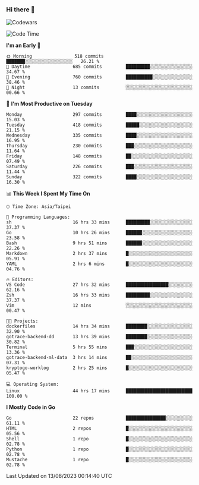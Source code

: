 ### Hi there 👋

![Codewars](https://www.codewars.com/users/omegaatt36/badges/small)

<!--START_SECTION:waka-->
![Code Time](http://img.shields.io/badge/Code%20Time-1%2C524%20hrs%2059%20mins-blue)

**I'm an Early 🐤** 

```text
🌞 Morning                518 commits         ███████░░░░░░░░░░░░░░░░░░   26.21 % 
🌆 Daytime                685 commits         █████████░░░░░░░░░░░░░░░░   34.67 % 
🌃 Evening                760 commits         ██████████░░░░░░░░░░░░░░░   38.46 % 
🌙 Night                  13 commits          ░░░░░░░░░░░░░░░░░░░░░░░░░   00.66 % 
```
📅 **I'm Most Productive on Tuesday** 

```text
Monday                   297 commits         ████░░░░░░░░░░░░░░░░░░░░░   15.03 % 
Tuesday                  418 commits         █████░░░░░░░░░░░░░░░░░░░░   21.15 % 
Wednesday                335 commits         ████░░░░░░░░░░░░░░░░░░░░░   16.95 % 
Thursday                 230 commits         ███░░░░░░░░░░░░░░░░░░░░░░   11.64 % 
Friday                   148 commits         ██░░░░░░░░░░░░░░░░░░░░░░░   07.49 % 
Saturday                 226 commits         ███░░░░░░░░░░░░░░░░░░░░░░   11.44 % 
Sunday                   322 commits         ████░░░░░░░░░░░░░░░░░░░░░   16.30 % 
```


📊 **This Week I Spent My Time On** 

```text
🕑︎ Time Zone: Asia/Taipei

💬 Programming Languages: 
sh                       16 hrs 33 mins      █████████░░░░░░░░░░░░░░░░   37.37 % 
Go                       10 hrs 26 mins      ██████░░░░░░░░░░░░░░░░░░░   23.58 % 
Bash                     9 hrs 51 mins       ██████░░░░░░░░░░░░░░░░░░░   22.26 % 
Markdown                 2 hrs 37 mins       █░░░░░░░░░░░░░░░░░░░░░░░░   05.91 % 
YAML                     2 hrs 6 mins        █░░░░░░░░░░░░░░░░░░░░░░░░   04.76 % 

🔥 Editors: 
VS Code                  27 hrs 32 mins      ████████████████░░░░░░░░░   62.16 % 
Zsh                      16 hrs 33 mins      █████████░░░░░░░░░░░░░░░░   37.37 % 
Vim                      12 mins             ░░░░░░░░░░░░░░░░░░░░░░░░░   00.47 % 

🐱‍💻 Projects: 
dockerfiles              14 hrs 34 mins      ████████░░░░░░░░░░░░░░░░░   32.90 % 
gotrace-backend-dd       13 hrs 39 mins      ████████░░░░░░░░░░░░░░░░░   30.82 % 
Terminal                 5 hrs 55 mins       ███░░░░░░░░░░░░░░░░░░░░░░   13.36 % 
gotrace-backend-ml-data  3 hrs 14 mins       ██░░░░░░░░░░░░░░░░░░░░░░░   07.31 % 
kryptogo-worklog         2 hrs 25 mins       █░░░░░░░░░░░░░░░░░░░░░░░░   05.47 % 

💻 Operating System: 
Linux                    44 hrs 17 mins      █████████████████████████   100.00 % 
```

**I Mostly Code in Go** 

```text
Go                       22 repos            ███████████████░░░░░░░░░░   61.11 % 
HTML                     2 repos             █░░░░░░░░░░░░░░░░░░░░░░░░   05.56 % 
Shell                    1 repo              █░░░░░░░░░░░░░░░░░░░░░░░░   02.78 % 
Python                   1 repo              █░░░░░░░░░░░░░░░░░░░░░░░░   02.78 % 
Mustache                 1 repo              █░░░░░░░░░░░░░░░░░░░░░░░░   02.78 % 
```




 Last Updated on 13/08/2023 00:14:40 UTC
<!--END_SECTION:waka-->

<!--
**omegaatt36/omegaatt36** is a ✨ _special_ ✨ repository because its `README.md` (this file) appears on your GitHub profile.

Here are some ideas to get you started:

- 🔭 I’m currently working on ...
- 🌱 I’m currently learning ...
- 👯 I’m looking to collaborate on ...
- 🤔 I’m looking for help with ...
- 💬 Ask me about ...
- 📫 How to reach me: ...
- 😄 Pronouns: ...
- ⚡ Fun fact: ...
-->
